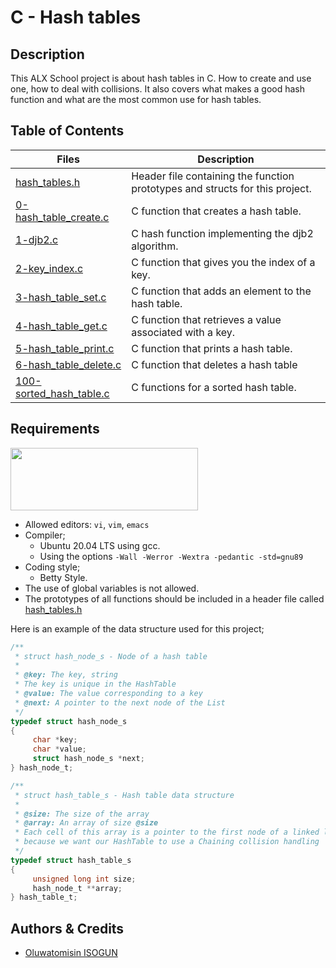 # C - Hash tables
## Description
This ALX School project is about hash tables in C. How to create and use one, how to deal with collisions. It also covers what makes a good hash function and what are the most common use for hash tables.

## Table of Contents
| Files | Description |
| --- | --- |
| [hash_tables.h](https://github.com/TosinISOGUN/alx-low_level_programming/blob/master/0x1A-hash_tables/hash_tables.h)	| Header file containing the function prototypes and structs for this project. |
| [0-hash_table_create.c](https://github.com/TosinISOGUN/alx-low_level_programming/blob/master/0x1A-hash_tables/0-hash_table_create.c)	| C function that creates a hash table. |
| [1-djb2.c](https://github.com/TosinISOGUN/alx-low_level_programming/blob/master/0x1A-hash_tables/1-djb2.c)	| C hash function implementing the djb2 algorithm. |
| [2-key_index.c](https://github.com/TosinISOGUN/alx-low_level_programming/blob/master/0x1A-hash_tables/2-key_index.c)	| C function that gives you the index of a key. |
| [3-hash_table_set.c](https://github.com/TosinISOGUN/alx-low_level_programming/blob/master/0x1A-hash_tables/3-hash_table_set.c)	| C function that adds an element to the hash table. |
| [4-hash_table_get.c](https://github.com/TosinISOGUN/alx-low_level_programming/blob/master/0x1A-hash_tables/4-hash_table_get.c)	| C function that retrieves a value associated with a key. |
| [5-hash_table_print.c](https://github.com/TosinISOGUN/alx-low_level_programming/blob/master/0x1A-hash_tables/5-hash_table_print.c)	| C function that prints a hash table. |
| [6-hash_table_delete.c](https://github.com/TosinISOGUN/alx-low_level_programming/blob/master/0x1A-hash_tables/6-hash_table_delete.c)	| C function that deletes a hash table
| [100-sorted_hash_table.c](https://github.com/TosinISOGUN/alx-low_level_programming/blob/master/0x1A-hash_tables/100-sorted_hash_table.c)	| C functions for a sorted hash table. |


## Requirements
<img src="https://alx-apply.hbtn.io/brand_alx/share_image_2019.jpg" width="300" height="100" />

- Allowed editors: `vi`, `vim`, `emacs`
- Compiler;
  - Ubuntu 20.04 LTS using gcc.
  - Using the options `-Wall -Werror -Wextra -pedantic -std=gnu89`
- Coding style;
  - Betty Style.
- The use of global variables is not allowed.
- The prototypes of all functions should be included in a header file called [hash_tables.h](https://github.com/TosinISOGUN/alx-low_level_programming/blob/master/0x1A-hash_tables/hash_tables.h)

Here is an example of the data structure used for this project;
```C
/**
 * struct hash_node_s - Node of a hash table
 *
 * @key: The key, string
 * The key is unique in the HashTable
 * @value: The value corresponding to a key
 * @next: A pointer to the next node of the List
 */
typedef struct hash_node_s
{
     char *key;
     char *value;
     struct hash_node_s *next;
} hash_node_t;

/**
 * struct hash_table_s - Hash table data structure
 *
 * @size: The size of the array
 * @array: An array of size @size
 * Each cell of this array is a pointer to the first node of a linked list,
 * because we want our HashTable to use a Chaining collision handling
 */
typedef struct hash_table_s
{
     unsigned long int size;
     hash_node_t **array;
} hash_table_t;
```

## Authors & Credits
- [Oluwatomisin ISOGUN](https://@github.com/TosinISOGUN)
